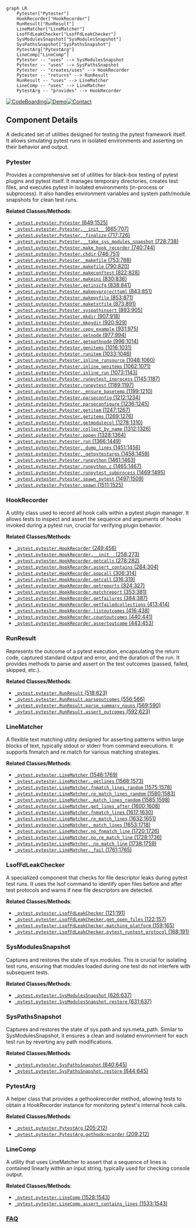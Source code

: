 ```mermaid
graph LR
    Pytester["Pytester"]
    HookRecorder["HookRecorder"]
    RunResult["RunResult"]
    LineMatcher["LineMatcher"]
    LsofFdLeakChecker["LsofFdLeakChecker"]
    SysModulesSnapshot["SysModulesSnapshot"]
    SysPathsSnapshot["SysPathsSnapshot"]
    PytestArg["PytestArg"]
    LineComp["LineComp"]
    Pytester -- "uses" --> SysModulesSnapshot
    Pytester -- "uses" --> SysPathsSnapshot
    Pytester -- "creates/uses" --> HookRecorder
    Pytester -- "returns" --> RunResult
    RunResult -- "uses" --> LineMatcher
    LineComp -- "uses" --> LineMatcher
    PytestArg -- "provides" --> HookRecorder
```
[![CodeBoarding](https://img.shields.io/badge/Generated%20by-CodeBoarding-9cf?style=flat-square)](https://github.com/CodeBoarding/GeneratedOnBoardings)[![Demo](https://img.shields.io/badge/Try%20our-Demo-blue?style=flat-square)](https://www.codeboarding.org/demo)[![Contact](https://img.shields.io/badge/Contact%20us%20-%20contact@codeboarding.org-lightgrey?style=flat-square)](mailto:contact@codeboarding.org)

## Component Details

A dedicated set of utilities designed for testing the pytest framework itself. It allows simulating pytest runs in isolated environments and asserting on their behavior and output.

### Pytester
Provides a comprehensive set of utilities for black-box testing of pytest plugins and pytest itself. It manages temporary directories, creates test files, and executes pytest in isolated environments (in-process or subprocess). It also handles environment variables and system path/module snapshots for clean test runs.


**Related Classes/Methods**:

- <a href="https://github.com/pytest-dev/pytest/blob/master/src/_pytest/pytester.py#L649-L1525" target="_blank" rel="noopener noreferrer">`_pytest.pytester.Pytester` (649:1525)</a>
- <a href="https://github.com/pytest-dev/pytest/blob/master/src/_pytest/pytester.py#L665-L707" target="_blank" rel="noopener noreferrer">`_pytest.pytester.Pytester.__init__` (665:707)</a>
- <a href="https://github.com/pytest-dev/pytest/blob/master/src/_pytest/pytester.py#L717-L726" target="_blank" rel="noopener noreferrer">`_pytest.pytester.Pytester._finalize` (717:726)</a>
- <a href="https://github.com/pytest-dev/pytest/blob/master/src/_pytest/pytester.py#L728-L738" target="_blank" rel="noopener noreferrer">`_pytest.pytester.Pytester.__take_sys_modules_snapshot` (728:738)</a>
- <a href="https://github.com/pytest-dev/pytest/blob/master/src/_pytest/pytester.py#L740-L744" target="_blank" rel="noopener noreferrer">`_pytest.pytester.Pytester.make_hook_recorder` (740:744)</a>
- <a href="https://github.com/pytest-dev/pytest/blob/master/src/_pytest/pytester.py#L746-L751" target="_blank" rel="noopener noreferrer">`_pytest.pytester.Pytester.chdir` (746:751)</a>
- <a href="https://github.com/pytest-dev/pytest/blob/master/src/_pytest/pytester.py#L753-L788" target="_blank" rel="noopener noreferrer">`_pytest.pytester.Pytester._makefile` (753:788)</a>
- <a href="https://github.com/pytest-dev/pytest/blob/master/src/_pytest/pytester.py#L790-L820" target="_blank" rel="noopener noreferrer">`_pytest.pytester.Pytester.makefile` (790:820)</a>
- <a href="https://github.com/pytest-dev/pytest/blob/master/src/_pytest/pytester.py#L822-L828" target="_blank" rel="noopener noreferrer">`_pytest.pytester.Pytester.makeconftest` (822:828)</a>
- <a href="https://github.com/pytest-dev/pytest/blob/master/src/_pytest/pytester.py#L830-L836" target="_blank" rel="noopener noreferrer">`_pytest.pytester.Pytester.makeini` (830:836)</a>
- <a href="https://github.com/pytest-dev/pytest/blob/master/src/_pytest/pytester.py#L838-L841" target="_blank" rel="noopener noreferrer">`_pytest.pytester.Pytester.getinicfg` (838:841)</a>
- <a href="https://github.com/pytest-dev/pytest/blob/master/src/_pytest/pytester.py#L843-L851" target="_blank" rel="noopener noreferrer">`_pytest.pytester.Pytester.makepyprojecttoml` (843:851)</a>
- <a href="https://github.com/pytest-dev/pytest/blob/master/src/_pytest/pytester.py#L853-L871" target="_blank" rel="noopener noreferrer">`_pytest.pytester.Pytester.makepyfile` (853:871)</a>
- <a href="https://github.com/pytest-dev/pytest/blob/master/src/_pytest/pytester.py#L873-L891" target="_blank" rel="noopener noreferrer">`_pytest.pytester.Pytester.maketxtfile` (873:891)</a>
- <a href="https://github.com/pytest-dev/pytest/blob/master/src/_pytest/pytester.py#L893-L905" target="_blank" rel="noopener noreferrer">`_pytest.pytester.Pytester.syspathinsert` (893:905)</a>
- <a href="https://github.com/pytest-dev/pytest/blob/master/src/_pytest/pytester.py#L907-L918" target="_blank" rel="noopener noreferrer">`_pytest.pytester.Pytester.mkdir` (907:918)</a>
- <a href="https://github.com/pytest-dev/pytest/blob/master/src/_pytest/pytester.py#L920-L929" target="_blank" rel="noopener noreferrer">`_pytest.pytester.Pytester.mkpydir` (920:929)</a>
- <a href="https://github.com/pytest-dev/pytest/blob/master/src/_pytest/pytester.py#L931-L975" target="_blank" rel="noopener noreferrer">`_pytest.pytester.Pytester.copy_example` (931:975)</a>
- <a href="https://github.com/pytest-dev/pytest/blob/master/src/_pytest/pytester.py#L977-L994" target="_blank" rel="noopener noreferrer">`_pytest.pytester.Pytester.getnode` (977:994)</a>
- <a href="https://github.com/pytest-dev/pytest/blob/master/src/_pytest/pytester.py#L996-L1014" target="_blank" rel="noopener noreferrer">`_pytest.pytester.Pytester.getpathnode` (996:1014)</a>
- <a href="https://github.com/pytest-dev/pytest/blob/master/src/_pytest/pytester.py#L1016-L1031" target="_blank" rel="noopener noreferrer">`_pytest.pytester.Pytester.genitems` (1016:1031)</a>
- <a href="https://github.com/pytest-dev/pytest/blob/master/src/_pytest/pytester.py#L1033-L1046" target="_blank" rel="noopener noreferrer">`_pytest.pytester.Pytester.runitem` (1033:1046)</a>
- <a href="https://github.com/pytest-dev/pytest/blob/master/src/_pytest/pytester.py#L1048-L1060" target="_blank" rel="noopener noreferrer">`_pytest.pytester.Pytester.inline_runsource` (1048:1060)</a>
- <a href="https://github.com/pytest-dev/pytest/blob/master/src/_pytest/pytester.py#L1062-L1071" target="_blank" rel="noopener noreferrer">`_pytest.pytester.Pytester.inline_genitems` (1062:1071)</a>
- <a href="https://github.com/pytest-dev/pytest/blob/master/src/_pytest/pytester.py#L1073-L1143" target="_blank" rel="noopener noreferrer">`_pytest.pytester.Pytester.inline_run` (1073:1143)</a>
- <a href="https://github.com/pytest-dev/pytest/blob/master/src/_pytest/pytester.py#L1145-L1187" target="_blank" rel="noopener noreferrer">`_pytest.pytester.Pytester.runpytest_inprocess` (1145:1187)</a>
- <a href="https://github.com/pytest-dev/pytest/blob/master/src/_pytest/pytester.py#L1189-L1197" target="_blank" rel="noopener noreferrer">`_pytest.pytester.Pytester.runpytest` (1189:1197)</a>
- <a href="https://github.com/pytest-dev/pytest/blob/master/src/_pytest/pytester.py#L1199-L1210" target="_blank" rel="noopener noreferrer">`_pytest.pytester.Pytester._ensure_basetemp` (1199:1210)</a>
- <a href="https://github.com/pytest-dev/pytest/blob/master/src/_pytest/pytester.py#L1212-L1234" target="_blank" rel="noopener noreferrer">`_pytest.pytester.Pytester.parseconfig` (1212:1234)</a>
- <a href="https://github.com/pytest-dev/pytest/blob/master/src/_pytest/pytester.py#L1236-L1245" target="_blank" rel="noopener noreferrer">`_pytest.pytester.Pytester.parseconfigure` (1236:1245)</a>
- <a href="https://github.com/pytest-dev/pytest/blob/master/src/_pytest/pytester.py#L1247-L1267" target="_blank" rel="noopener noreferrer">`_pytest.pytester.Pytester.getitem` (1247:1267)</a>
- <a href="https://github.com/pytest-dev/pytest/blob/master/src/_pytest/pytester.py#L1269-L1276" target="_blank" rel="noopener noreferrer">`_pytest.pytester.Pytester.getitems` (1269:1276)</a>
- <a href="https://github.com/pytest-dev/pytest/blob/master/src/_pytest/pytester.py#L1278-L1310" target="_blank" rel="noopener noreferrer">`_pytest.pytester.Pytester.getmodulecol` (1278:1310)</a>
- <a href="https://github.com/pytest-dev/pytest/blob/master/src/_pytest/pytester.py#L1312-L1326" target="_blank" rel="noopener noreferrer">`_pytest.pytester.Pytester.collect_by_name` (1312:1326)</a>
- <a href="https://github.com/pytest-dev/pytest/blob/master/src/_pytest/pytester.py#L1328-L1364" target="_blank" rel="noopener noreferrer">`_pytest.pytester.Pytester.popen` (1328:1364)</a>
- <a href="https://github.com/pytest-dev/pytest/blob/master/src/_pytest/pytester.py#L1366-L1449" target="_blank" rel="noopener noreferrer">`_pytest.pytester.Pytester.run` (1366:1449)</a>
- <a href="https://github.com/pytest-dev/pytest/blob/master/src/_pytest/pytester.py#L1451-L1456" target="_blank" rel="noopener noreferrer">`_pytest.pytester.Pytester._dump_lines` (1451:1456)</a>
- <a href="https://github.com/pytest-dev/pytest/blob/master/src/_pytest/pytester.py#L1458-L1459" target="_blank" rel="noopener noreferrer">`_pytest.pytester.Pytester._getpytestargs` (1458:1459)</a>
- <a href="https://github.com/pytest-dev/pytest/blob/master/src/_pytest/pytester.py#L1461-L1463" target="_blank" rel="noopener noreferrer">`_pytest.pytester.Pytester.runpython` (1461:1463)</a>
- <a href="https://github.com/pytest-dev/pytest/blob/master/src/_pytest/pytester.py#L1465-L1467" target="_blank" rel="noopener noreferrer">`_pytest.pytester.Pytester.runpython_c` (1465:1467)</a>
- <a href="https://github.com/pytest-dev/pytest/blob/master/src/_pytest/pytester.py#L1469-L1495" target="_blank" rel="noopener noreferrer">`_pytest.pytester.Pytester.runpytest_subprocess` (1469:1495)</a>
- <a href="https://github.com/pytest-dev/pytest/blob/master/src/_pytest/pytester.py#L1497-L1509" target="_blank" rel="noopener noreferrer">`_pytest.pytester.Pytester.spawn_pytest` (1497:1509)</a>
- <a href="https://github.com/pytest-dev/pytest/blob/master/src/_pytest/pytester.py#L1511-L1525" target="_blank" rel="noopener noreferrer">`_pytest.pytester.Pytester.spawn` (1511:1525)</a>


### HookRecorder
A utility class used to record all hook calls within a pytest plugin manager. It allows tests to inspect and assert the sequence and arguments of hooks invoked during a pytest run, crucial for verifying plugin behavior.


**Related Classes/Methods**:

- <a href="https://github.com/pytest-dev/pytest/blob/master/src/_pytest/pytester.py#L249-L456" target="_blank" rel="noopener noreferrer">`_pytest.pytester.HookRecorder` (249:456)</a>
- <a href="https://github.com/pytest-dev/pytest/blob/master/src/_pytest/pytester.py#L258-L273" target="_blank" rel="noopener noreferrer">`_pytest.pytester.HookRecorder.__init__` (258:273)</a>
- <a href="https://github.com/pytest-dev/pytest/blob/master/src/_pytest/pytester.py#L278-L282" target="_blank" rel="noopener noreferrer">`_pytest.pytester.HookRecorder.getcalls` (278:282)</a>
- <a href="https://github.com/pytest-dev/pytest/blob/master/src/_pytest/pytester.py#L284-L304" target="_blank" rel="noopener noreferrer">`_pytest.pytester.HookRecorder.assert_contains` (284:304)</a>
- <a href="https://github.com/pytest-dev/pytest/blob/master/src/_pytest/pytester.py#L306-L314" target="_blank" rel="noopener noreferrer">`_pytest.pytester.HookRecorder.popcall` (306:314)</a>
- <a href="https://github.com/pytest-dev/pytest/blob/master/src/_pytest/pytester.py#L316-L319" target="_blank" rel="noopener noreferrer">`_pytest.pytester.HookRecorder.getcall` (316:319)</a>
- <a href="https://github.com/pytest-dev/pytest/blob/master/src/_pytest/pytester.py#L324-L327" target="_blank" rel="noopener noreferrer">`_pytest.pytester.HookRecorder.getreports` (324:327)</a>
- <a href="https://github.com/pytest-dev/pytest/blob/master/src/_pytest/pytester.py#L353-L381" target="_blank" rel="noopener noreferrer">`_pytest.pytester.HookRecorder.matchreport` (353:381)</a>
- <a href="https://github.com/pytest-dev/pytest/blob/master/src/_pytest/pytester.py#L384-L387" target="_blank" rel="noopener noreferrer">`_pytest.pytester.HookRecorder.getfailures` (384:387)</a>
- <a href="https://github.com/pytest-dev/pytest/blob/master/src/_pytest/pytester.py#L413-L414" target="_blank" rel="noopener noreferrer">`_pytest.pytester.HookRecorder.getfailedcollections` (413:414)</a>
- <a href="https://github.com/pytest-dev/pytest/blob/master/src/_pytest/pytester.py#L416-L438" target="_blank" rel="noopener noreferrer">`_pytest.pytester.HookRecorder.listoutcomes` (416:438)</a>
- <a href="https://github.com/pytest-dev/pytest/blob/master/src/_pytest/pytester.py#L440-L441" target="_blank" rel="noopener noreferrer">`_pytest.pytester.HookRecorder.countoutcomes` (440:441)</a>
- <a href="https://github.com/pytest-dev/pytest/blob/master/src/_pytest/pytester.py#L443-L453" target="_blank" rel="noopener noreferrer">`_pytest.pytester.HookRecorder.assertoutcome` (443:453)</a>


### RunResult
Represents the outcome of a pytest execution, encapsulating the return code, captured standard output and error, and the duration of the run. It provides methods to parse and assert on the test outcomes (passed, failed, skipped, etc.).


**Related Classes/Methods**:

- <a href="https://github.com/pytest-dev/pytest/blob/master/src/_pytest/pytester.py#L518-L623" target="_blank" rel="noopener noreferrer">`_pytest.pytester.RunResult` (518:623)</a>
- <a href="https://github.com/pytest-dev/pytest/blob/master/src/_pytest/pytester.py#L556-L566" target="_blank" rel="noopener noreferrer">`_pytest.pytester.RunResult.parseoutcomes` (556:566)</a>
- <a href="https://github.com/pytest-dev/pytest/blob/master/src/_pytest/pytester.py#L569-L590" target="_blank" rel="noopener noreferrer">`_pytest.pytester.RunResult.parse_summary_nouns` (569:590)</a>
- <a href="https://github.com/pytest-dev/pytest/blob/master/src/_pytest/pytester.py#L592-L623" target="_blank" rel="noopener noreferrer">`_pytest.pytester.RunResult.assert_outcomes` (592:623)</a>


### LineMatcher
A flexible text matching utility designed for asserting patterns within large blocks of text, typically stdout or stderr from command executions. It supports fnmatch and re.match for various matching strategies.


**Related Classes/Methods**:

- <a href="https://github.com/pytest-dev/pytest/blob/master/src/_pytest/pytester.py#L1546-L1769" target="_blank" rel="noopener noreferrer">`_pytest.pytester.LineMatcher` (1546:1769)</a>
- <a href="https://github.com/pytest-dev/pytest/blob/master/src/_pytest/pytester.py#L1568-L1573" target="_blank" rel="noopener noreferrer">`_pytest.pytester.LineMatcher._getlines` (1568:1573)</a>
- <a href="https://github.com/pytest-dev/pytest/blob/master/src/_pytest/pytester.py#L1575-L1578" target="_blank" rel="noopener noreferrer">`_pytest.pytester.LineMatcher.fnmatch_lines_random` (1575:1578)</a>
- <a href="https://github.com/pytest-dev/pytest/blob/master/src/_pytest/pytester.py#L1580-L1583" target="_blank" rel="noopener noreferrer">`_pytest.pytester.LineMatcher.re_match_lines_random` (1580:1583)</a>
- <a href="https://github.com/pytest-dev/pytest/blob/master/src/_pytest/pytester.py#L1585-L1598" target="_blank" rel="noopener noreferrer">`_pytest.pytester.LineMatcher._match_lines_random` (1585:1598)</a>
- <a href="https://github.com/pytest-dev/pytest/blob/master/src/_pytest/pytester.py#L1600-L1608" target="_blank" rel="noopener noreferrer">`_pytest.pytester.LineMatcher.get_lines_after` (1600:1608)</a>
- <a href="https://github.com/pytest-dev/pytest/blob/master/src/_pytest/pytester.py#L1617-L1630" target="_blank" rel="noopener noreferrer">`_pytest.pytester.LineMatcher.fnmatch_lines` (1617:1630)</a>
- <a href="https://github.com/pytest-dev/pytest/blob/master/src/_pytest/pytester.py#L1632-L1651" target="_blank" rel="noopener noreferrer">`_pytest.pytester.LineMatcher.re_match_lines` (1632:1651)</a>
- <a href="https://github.com/pytest-dev/pytest/blob/master/src/_pytest/pytester.py#L1653-L1718" target="_blank" rel="noopener noreferrer">`_pytest.pytester.LineMatcher._match_lines` (1653:1718)</a>
- <a href="https://github.com/pytest-dev/pytest/blob/master/src/_pytest/pytester.py#L1720-L1726" target="_blank" rel="noopener noreferrer">`_pytest.pytester.LineMatcher.no_fnmatch_line` (1720:1726)</a>
- <a href="https://github.com/pytest-dev/pytest/blob/master/src/_pytest/pytester.py#L1728-L1736" target="_blank" rel="noopener noreferrer">`_pytest.pytester.LineMatcher.no_re_match_line` (1728:1736)</a>
- <a href="https://github.com/pytest-dev/pytest/blob/master/src/_pytest/pytester.py#L1738-L1759" target="_blank" rel="noopener noreferrer">`_pytest.pytester.LineMatcher._no_match_line` (1738:1759)</a>
- <a href="https://github.com/pytest-dev/pytest/blob/master/src/_pytest/pytester.py#L1761-L1765" target="_blank" rel="noopener noreferrer">`_pytest.pytester.LineMatcher._fail` (1761:1765)</a>


### LsofFdLeakChecker
A specialized component that checks for file descriptor leaks during pytest test runs. It uses the lsof command to identify open files before and after test protocols and warns if new file descriptors are detected.


**Related Classes/Methods**:

- <a href="https://github.com/pytest-dev/pytest/blob/master/src/_pytest/pytester.py#L121-L191" target="_blank" rel="noopener noreferrer">`_pytest.pytester.LsofFdLeakChecker` (121:191)</a>
- <a href="https://github.com/pytest-dev/pytest/blob/master/src/_pytest/pytester.py#L122-L157" target="_blank" rel="noopener noreferrer">`_pytest.pytester.LsofFdLeakChecker.get_open_files` (122:157)</a>
- <a href="https://github.com/pytest-dev/pytest/blob/master/src/_pytest/pytester.py#L159-L165" target="_blank" rel="noopener noreferrer">`_pytest.pytester.LsofFdLeakChecker.matching_platform` (159:165)</a>
- <a href="https://github.com/pytest-dev/pytest/blob/master/src/_pytest/pytester.py#L168-L191" target="_blank" rel="noopener noreferrer">`_pytest.pytester.LsofFdLeakChecker.pytest_runtest_protocol` (168:191)</a>


### SysModulesSnapshot
Captures and restores the state of sys.modules. This is crucial for isolating test runs, ensuring that modules loaded during one test do not interfere with subsequent tests.


**Related Classes/Methods**:

- <a href="https://github.com/pytest-dev/pytest/blob/master/src/_pytest/pytester.py#L626-L637" target="_blank" rel="noopener noreferrer">`_pytest.pytester.SysModulesSnapshot` (626:637)</a>
- <a href="https://github.com/pytest-dev/pytest/blob/master/src/_pytest/pytester.py#L631-L637" target="_blank" rel="noopener noreferrer">`_pytest.pytester.SysModulesSnapshot.restore` (631:637)</a>


### SysPathsSnapshot
Captures and restores the state of sys.path and sys.meta_path. Similar to SysModulesSnapshot, it ensures a clean and isolated environment for each test run by reverting any path modifications.


**Related Classes/Methods**:

- <a href="https://github.com/pytest-dev/pytest/blob/master/src/_pytest/pytester.py#L640-L645" target="_blank" rel="noopener noreferrer">`_pytest.pytester.SysPathsSnapshot` (640:645)</a>
- <a href="https://github.com/pytest-dev/pytest/blob/master/src/_pytest/pytester.py#L644-L645" target="_blank" rel="noopener noreferrer">`_pytest.pytester.SysPathsSnapshot.restore` (644:645)</a>


### PytestArg
A helper class that provides a gethookrecorder method, allowing tests to obtain a HookRecorder instance for monitoring pytest's internal hook calls.


**Related Classes/Methods**:

- <a href="https://github.com/pytest-dev/pytest/blob/master/src/_pytest/pytester.py#L205-L212" target="_blank" rel="noopener noreferrer">`_pytest.pytester.PytestArg` (205:212)</a>
- <a href="https://github.com/pytest-dev/pytest/blob/master/src/_pytest/pytester.py#L209-L212" target="_blank" rel="noopener noreferrer">`_pytest.pytester.PytestArg.gethookrecorder` (209:212)</a>


### LineComp
A utility that uses LineMatcher to assert that a sequence of lines is contained linearly within an input string, typically used for checking console output.


**Related Classes/Methods**:

- <a href="https://github.com/pytest-dev/pytest/blob/master/src/_pytest/pytester.py#L1528-L1543" target="_blank" rel="noopener noreferrer">`_pytest.pytester.LineComp` (1528:1543)</a>
- <a href="https://github.com/pytest-dev/pytest/blob/master/src/_pytest/pytester.py#L1533-L1543" target="_blank" rel="noopener noreferrer">`_pytest.pytester.LineComp.assert_contains_lines` (1533:1543)</a>




### [FAQ](https://github.com/CodeBoarding/GeneratedOnBoardings/tree/main?tab=readme-ov-file#faq)